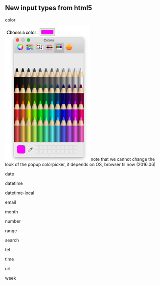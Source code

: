 ## New input types from html5
color

![chrome looks like this](color_html5_input_chrome.png)
note that we cannot change the look of the popup colorpicker, it depends on OS, browser til now (2016.06)

date

datetime

datetime-local

email

month

number

range

search

tel

time

url

week
